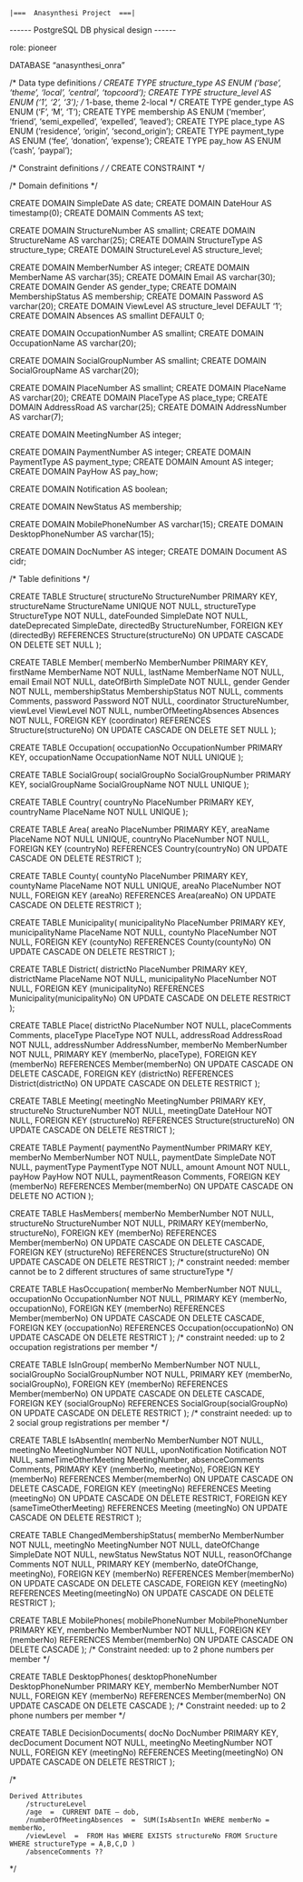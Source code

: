 
	|===  Anasynthesi Project  ===|



------ PostgreSQL DB physical design ------



role: pioneer

DATABASE “anasynthesi_onra”


/* Data type definitions */
CREATE TYPE structure_type AS ENUM (‘base’, ‘theme’, ‘local’, ‘central’, ‘topcoord’);
CREATE TYPE structure_level AS ENUM (‘1’, ‘2’, ‘3’); /* 1-base, theme  2-local */
CREATE TYPE gender_type AS ENUM (‘F’, ‘M’, ‘T’);
CREATE TYPE membership AS ENUM (‘member’, ‘friend’, ‘semi_expelled’, ‘expelled’, ‘leaved’);
CREATE TYPE place_type AS ENUM (‘residence’, ‘origin’, ‘second_origin’);
CREATE TYPE payment_type AS ENUM (‘fee’, ‘donation’, ‘expense’);
CREATE TYPE pay_how AS ENUM (‘cash’, ‘paypal’);


/* Constraint definitions  */
/* CREATE CONSTRAINT  */


/* Domain definitions  */

CREATE DOMAIN SimpleDate	AS	date;
CREATE DOMAIN DateHour		AS	timestamp(0);
CREATE DOMAIN Comments		AS	text;

CREATE DOMAIN StructureNumber AS 	smallint;
CREATE DOMAIN StructureName 	AS	varchar(25);
CREATE DOMAIN StructureType		AS	structure_type;
CREATE DOMAIN StructureLevel	AS	structure_level;

CREATE DOMAIN MemberNumber		AS	integer;
CREATE DOMAIN MemberName	AS	varchar(35);
CREATE DOMAIN Email			AS	varchar(30);
CREATE DOMAIN Gender		AS	gender_type;
CREATE DOMAIN MembershipStatus	AS	membership;
CREATE DOMAIN Password			AS	varchar(20);
CREATE DOMAIN ViewLevel			AS	structure_level	DEFAULT ‘1’;
CREATE DOMAIN Absences			AS	smallint	DEFAULT 0;

CREATE DOMAIN OccupationNumber	AS	smallint;
CREATE DOMAIN OccupationName		AS	varchar(20);

CREATE DOMAIN SocialGroupNumber 	AS	smallint;
CREATE DOMAIN SocialGroupName	AS	varchar(20);

CREATE DOMAIN PlaceNumber	AS	smallint;
CREATE DOMAIN PlaceName		AS	varchar(20);
CREATE DOMAIN PlaceType		AS	place_type;
CREATE DOMAIN AddressRoad		AS	varchar(25);
CREATE DOMAIN AddressNumber	AS	varchar(7);

CREATE DOMAIN MeetingNumber	AS	integer;

CREATE DOMAIN PaymentNumber 	AS 	integer;
CREATE DOMAIN PaymentType	AS	payment_type;
CREATE DOMAIN Amount		AS	integer;
CREATE DOMAIN PayHow		AS	pay_how;

CREATE DOMAIN Notification	AS	boolean;

CREATE DOMAIN NewStatus			AS	membership;

CREATE DOMAIN MobilePhoneNumber 	AS	varchar(15);
CREATE DOMAIN DesktopPhoneNumber	AS	varchar(15);

CREATE DOMAIN DocNumber	AS	integer;
CREATE DOMAIN Document	AS	cidr;





/* Table definitions */

CREATE TABLE Structure(
	structureNo			StructureNumber		PRIMARY KEY,
	structureName		StructureName			UNIQUE NOT NULL,
	structureType		StructureType			NOT NULL,
	dateFounded			SimpleDate 				NOT NULL,
	dateDeprecated 	SimpleDate,
	directedBy 			StructureNumber,
FOREIGN KEY (directedBy) REFERENCES Structure(structureNo) ON UPDATE CASCADE	ON DELETE SET NULL
);


CREATE TABLE Member(
	memberNo			MemberNumber		PRIMARY KEY,
	firstName			MemberName			NOT NULL,
	lastName			MemberName			NOT NULL,
	email					Email						NOT NULL,
	dateOfBirth		SimpleDate			NOT NULL,
	gender				Gender					NOT NULL,
	membershipStatus	MembershipStatus	NOT NULL,
	comments		 	Comments,
	password		 	Password				NOT NULL,
	coordinator		StructureNumber,
	viewLevel			ViewLevel				NOT NULL,
	numberOfMeetingAbsences	 Absences		NOT NULL,
FOREIGN KEY (coordinator) REFERENCES Structure(structureNo) ON UPDATE CASCADE 	ON DELETE SET NULL
);


CREATE TABLE Occupation(
	occupationNo		OccupationNumber	PRIMARY KEY,
	occupationName	OccupationName		NOT NULL UNIQUE
);


CREATE TABLE SocialGroup(
	socialGroupNo	 	SocialGroupNumber	PRIMARY KEY,
	socialGroupName	SocialGroupName		NOT NULL UNIQUE
);


CREATE TABLE Country(
	countryNo		PlaceNumber 	PRIMARY KEY,
	countryName	PlaceName			NOT NULL UNIQUE
);


CREATE TABLE Area(
	areaNo			PlaceNumber	PRIMARY KEY,
	areaName		PlaceName		NOT NULL UNIQUE,
	countryNo		PlaceNumber	NOT NULL,
FOREIGN KEY (countryNo) REFERENCES Country(countryNo) ON UPDATE CASCADE 	ON DELETE RESTRICT
);


CREATE TABLE County(
	countyNo		PlaceNumber		PRIMARY KEY,
	countyName	PlaceName			NOT NULL UNIQUE,
	areaNo			PlaceNumber		NOT NULL,
FOREIGN KEY (areaNo) REFERENCES Area(areaNo) ON UPDATE CASCADE 	ON DELETE RESTRICT
);


CREATE TABLE Municipality(
	municipalityNo		PlaceNumber		PRIMARY KEY,
	municipalityName	PlaceName			NOT NULL,
	countyNo					PlaceNumber		NOT NULL,
FOREIGN KEY (countyNo) REFERENCES County(countyNo) ON UPDATE CASCADE 	ON DELETE RESTRICT
);


CREATE TABLE District(
	districtNo			PlaceNumber		PRIMARY KEY,
	districtName		PlaceName			NOT NULL,
	municipalityNo	PlaceNumber		NOT NULL,
FOREIGN KEY (municipalityNo) REFERENCES Municipality(municipalityNo) ON UPDATE CASCADE 	ON DELETE RESTRICT
);


CREATE TABLE Place(
	districtNo			PlaceNumber		NOT NULL,
	placeComments		Comments,
	placeType				PlaceType			NOT NULL,
	addressRoad			AddressRoad		NOT NULL,
	addressNumber	 	AddressNumber,
	memberNo				MemberNumber	NOT NULL,
PRIMARY KEY (memberNo, placeType),
FOREIGN KEY (memberNo) REFERENCES Member(memberNo) ON UPDATE CASCADE 	ON DELETE CASCADE,
FOREIGN KEY (districtNo) REFERENCES District(districtNo) ON UPDATE CASCADE ON DELETE RESTRICT
);


CREATE TABLE Meeting(
	meetingNo		MeetingNumber			PRIMARY KEY,
	structureNo	StructureNumber		NOT NULL,
	meetingDate	DateHour					NOT NULL,
FOREIGN KEY (structureNo) REFERENCES Structure(structureNo) ON UPDATE CASCADE  ON DELETE RESTRICT
);


CREATE TABLE Payment(
	paymentNo		PaymentNumber		PRIMARY KEY,
	memberNo		MemberNumber		NOT NULL,
	paymentDate	SimpleDate			NOT NULL,
	paymentType	PaymentType			NOT NULL,
	amount		Amount				NOT NULL,
	payHow		PayHow				NOT NULL,
	paymentReason	Comments,
FOREIGN KEY (memberNo) REFERENCES Member(memberNo) ON UPDATE CASCADE 	ON DELETE NO ACTION
);


CREATE TABLE HasMembers(
	memberNo		MemberNumber			NOT NULL,
	structureNo	StructureNumber		NOT NULL,
PRIMARY KEY(memberNo, structureNo),
FOREIGN KEY (memberNo) REFERENCES Member(memberNo) ON UPDATE CASCADE	ON DELETE CASCADE,
FOREIGN KEY (structureNo) REFERENCES Structure(structureNo) ON UPDATE CASCADE 	ON DELETE RESTRICT
);
/*  constraint needed: member cannot be to 2 different structures of same structureType  */


CREATE TABLE HasOccupation(
	memberNo			MemberNumber				NOT NULL,
	occupationNo	OccupationNumber		NOT NULL,
PRIMARY KEY (memberNo, occupationNo),
FOREIGN KEY (memberNo) REFERENCES Member(memberNo) ON UPDATE CASCADE	ON DELETE CASCADE,
FOREIGN KEY (occupationNo) REFERENCES Occupation(occupationNo) 	ON UPDATE CASCADE  ON DELETE RESTRICT
);
/*  constraint needed: up to 2 occupation registrations per member  */


CREATE TABLE IsInGroup(
	memberNo				MemberNumber				NOT NULL,
	socialGroupNo		SocialGroupNumber		NOT NULL,
PRIMARY KEY (memberNo, socialGroupNo),
FOREIGN KEY (memberNo) REFERENCES Member(memberNo) ON UPDATE CASCADE	ON DELETE CASCADE,
FOREIGN KEY (socialGroupNo) REFERENCES SocialGroup(socialGroupNo) ON UPDATE CASCADE	 ON DELETE RESTRICT
);
/*  constraint needed: up to 2 social group registrations per member  */


CREATE TABLE IsAbsentIn(
	memberNo			MemberNumber		NOT NULL,
	meetingNo			MeetingNumber		NOT NULL,
	uponNotification	 	Notification		NOT NULL,
	sameTimeOtherMeeting	MeetingNumber,
	absenceComments		Comments,
PRIMARY KEY (memberNo, meetingNo),
FOREIGN KEY (memberNo) REFERENCES Member(memberNo) ON UPDATE CASCADE	ON DELETE CASCADE,
FOREIGN KEY (meetingNo) REFERENCES Meeting (meetingNo) ON UPDATE CASCADE	ON DELETE RESTRICT,
FOREIGN KEY (sameTimeOtherMeeting) REFERENCES Meeting (meetingNo) 	ON UPDATE CASCADE ON DELETE RESTRICT
);


CREATE TABLE ChangedMembershipStatus(
	memberNo		MemberNumber		NOT NULL,
	meetingNo		MeetingNumber		NOT NULL,
	dateOfChange	SimpleDate		NOT NULL,
	newStatus		NewStatus				NOT NULL,
	reasonOfChange	Comments		NOT NULL,
PRIMARY KEY (memberNo, dateOfChange, meetingNo),
FOREIGN KEY (memberNo) REFERENCES Member(memberNo) ON UPDATE CASCADE	ON DELETE CASCADE,
FOREIGN KEY (meetingNo) REFERENCES Meeting(meetingNo) ON UPDATE CASCADE ON DELETE RESTRICT
);


CREATE TABLE MobilePhones(
	mobilePhoneNumber	MobilePhoneNumber	PRIMARY KEY,
	memberNo					MemberNumber			NOT NULL,
FOREIGN KEY (memberNo) REFERENCES Member(memberNo) ON UPDATE CASCADE	ON DELETE CASCADE
);
/*  Constraint needed: up to 2 phone numbers per member  */


CREATE TABLE DesktopPhones(
	desktopPhoneNumber	DesktopPhoneNumber	PRIMARY KEY,
	memberNo						MemberNumber				NOT NULL,
FOREIGN KEY (memberNo) REFERENCES Member(memberNo) ON UPDATE CASCADE	ON DELETE CASCADE
);
/*  Constraint needed: up to 2 phone numbers per member  */


CREATE TABLE DecisionDocuments(
	docNo	 			DocNumber		PRIMARY KEY,
	decDocument	Document		NOT NULL,
	meetingNo		MeetingNumber	NOT NULL,
FOREIGN KEY (meetingNo) REFERENCES Meeting(meetingNo) ON UPDATE CASCADE ON DELETE RESTRICT
);





/*

	Derived Attributes
		/structureLevel
		/age  =  CURRENT DATE – dob,
		/numberOfMeetingAbsences  =  SUM(IsAbsentIn WHERE memberNo = memberNo,
		/viewLevel  =  FROM Has WHERE EXISTS structureNo FROM Sructure WHERE structureType = A,B,C,D )
		/absenceComments ??

*/